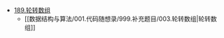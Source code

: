 - [189.轮转数组](https://leetcode.cn/problems/rotate-array/)
	- [[数据结构与算法/001.代码随想录/999.补充题目/003.轮转数组|轮转数组]]
